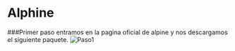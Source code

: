 # Alphine

###Primer paso entramos en la pagina oficial de alpine y nos descargamos el siguiente paquete.
![Paso1](Alphine/Paso1.pngx "Paso 1")
